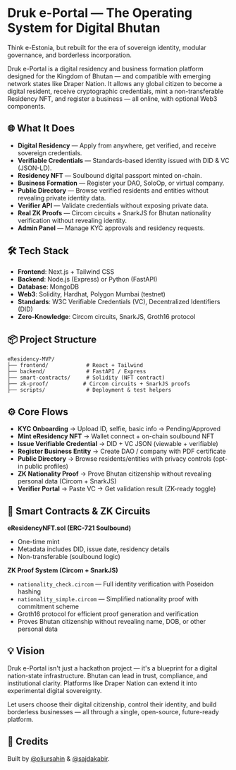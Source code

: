 # Druk e-Portal — The Operating System for Digital Bhutan

Think e-Estonia, but rebuilt for the era of sovereign identity, modular governance, and borderless incorporation.

Druk e-Portal is a digital residency and business formation platform designed for the Kingdom of Bhutan — and compatible with emerging network states like Draper Nation. It allows any global citizen to become a digital resident, receive cryptographic credentials, mint a non-transferable Residency NFT, and register a business — all online, with optional Web3 components.

## 🌐 What It Does

- **Digital Residency** — Apply from anywhere, get verified, and receive sovereign credentials.
- **Verifiable Credentials** — Standards-based identity issued with DID & VC (JSON-LD).
- **Residency NFT** — Soulbound digital passport minted on-chain.
- **Business Formation** — Register your DAO, SoloOp, or virtual company.
- **Public Directory** — Browse verified residents and entities without revealing private identity data.
- **Verifier API** — Validate credentials without exposing private data.
- **Real ZK Proofs** — Circom circuits + SnarkJS for Bhutan nationality verification without revealing identity.
- **Admin Panel** — Manage KYC approvals and residency requests.

## 🛠️ Tech Stack

- **Frontend**: Next.js + Tailwind CSS
- **Backend**: Node.js (Express) or Python (FastAPI)
- **Database**: MongoDB
- **Web3**: Solidity, Hardhat, Polygon Mumbai (testnet)
- **Standards**: W3C Verifiable Credentials (VC), Decentralized Identifiers (DID)
- **Zero-Knowledge**: Circom circuits, SnarkJS, Groth16 protocol

## 📦 Project Structure

```
eResidency-MVP/
├── frontend/            # React + Tailwind
├── backend/             # FastAPI / Express
├── smart-contracts/     # Solidity (NFT contract)
├── zk-proof/           # Circom circuits + SnarkJS proofs
├── scripts/             # Deployment & test helpers
```

## ⚙️ Core Flows

- **KYC Onboarding** → Upload ID, selfie, basic info → Pending/Approved
- **Mint eResidency NFT** → Wallet connect + on-chain soulbound NFT
- **Issue Verifiable Credential** → DID + VC JSON (viewable + verifiable)
- **Register Business Entity** → Create DAO / company with PDF certificate
- **Public Directory** → Browse residents/entities with privacy controls (opt-in public profiles)
- **ZK Nationality Proof** → Prove Bhutan citizenship without revealing personal data (Circom + SnarkJS)
- **Verifier Portal** → Paste VC → Get validation result (ZK-ready toggle)

## 🔐 Smart Contracts & ZK Circuits

**eResidencyNFT.sol (ERC-721 Soulbound)**
- One-time mint
- Metadata includes DID, issue date, residency details
- Non-transferable (soulbound logic)

**ZK Proof System (Circom + SnarkJS)**
- `nationality_check.circom` — Full identity verification with Poseidon hashing
- `nationality_simple.circom` — Simplified nationality proof with commitment scheme
- Groth16 protocol for efficient proof generation and verification
- Proves Bhutan citizenship without revealing name, DOB, or other personal data


## 💡 Vision

Druk e-Portal isn't just a hackathon project — it's a blueprint for a digital nation-state infrastructure. Bhutan can lead in trust, compliance, and institutional clarity. Platforms like Draper Nation can extend it into experimental digital sovereignty.

Let users choose their digital citizenship, control their identity, and build borderless businesses — all through a single, open-source, future-ready platform.

## 👥 Credits

Built by [@oliursahin](https://oliursahin.co.uk) & [@sajdakabir](https://github.com/sajdakabir).
